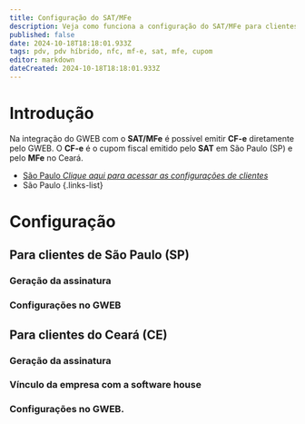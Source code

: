 ```yaml
---
title: Configuração do SAT/MFe
description: Veja como funciona a configuração do SAT/MFe para clientes de São Paulo (SP) e Ceará (CE) no GWEB.
published: false
date: 2024-10-18T18:18:01.933Z
tags: pdv, pdv híbrido, nfc, mf-e, sat, mfe, cupom
editor: markdown
dateCreated: 2024-10-18T18:18:01.933Z
---
```


# Introdução
Na integração do GWEB com o **SAT/MFe** é possível emitir **CF-e** diretamente pelo GWEB. O **CF-e** é o cupom fiscal emitido pelo **SAT** em São Paulo (SP) e pelo **MFe** no Ceará.

- [São Paulo *Clique aqui para acessar as configurações de clientes*](#para-clientes-de-são-paulo)
- São Paulo
{.links-list}

# Configuração
## Para clientes de São Paulo (SP)

### Geração da assinatura

### Configurações no GWEB

## Para clientes do Ceará (CE)

### Geração da assinatura

### Vínculo da empresa com a software house

### Configurações no GWEB.
